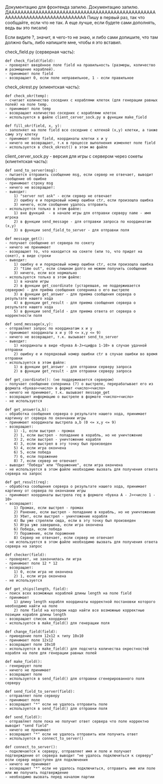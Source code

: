 Документацию для фронтенда запилю.
Документацию запилю. ДАААААААААААААААААААААААААААААААААААААААААААААААААААААААААААААААААААААААААААА
Пишу в первый раз, так что сообщайте, если что не так. А еще лучше, если будете сами дополнять, ведь вы это писали)

Если видите ?, значит, я чего-то не знаю, и либо сами допишите, что там должно быть, либо напишите мне, чтобы я это вставил.



check_field.py (серверная часть):

	def check_field(field):
	- проверяет введённое поле field на правильность (размеры, количество и размещение кораблей).
	- принимает поле field
	- возвращает 0, если поле неправильное, 1 - если правильное
    
check_okrest.py (клиентская часть):

	def check_okr(temp):
	- считает количество соседних с кораблями клеток (для генерации равных полей) на поле temp.
	- принимает поле temp
	- возвращает количество соседних с кораблями клеток
	- используется в файле client_cerver_sock.py в функции make_field

	def fill_okr(field, x, y):
	- заполняет на поле field все соседние с клтекой (х,у) клетки, а также саму эту клетку
	- принимает поле field, координаты клетки x и y
	- ничего не возвращает, т.к в процессе выполнения изменяет поле field
	- используется в check_okrest() в этом же файле
  
client_cerver_sock.py - версия для игры с сервером через сокеты (клиетнтская часть):

	def send_to_server(msg):
	- пытается отправить сообщение msg, если сервер не отвечает, выводит сообщение об ошибке
	- принимает строку msg
	- ничего не возвращает:
	- выводит:
		1) "server not ask" - если сервер не отвечает
		2) ошибку е и порядковый номер ошибки ctr, если произошла ошибка
		3) ничего, если сообщение удалось отправить
	- используется только в этом файле:
		1) вне функций  - в начале игры для отправки серверу name - имя игрока
		2) в функции send_message - для отправки запроса по координатам (х,у)
		3) в функции send_field_to_server - для отправки поля

	def message_get():
	- получает сообщение от сервера по сокету
	- ничего не принимает
	- возвращает то, что находится на сокете (или то, что придет на сокет), в виде строки
	- выводит:
		1) ошибку е и порядковый номер ошибки ctr, если произошла ошибка
		2) "time out", если слишком долго не можем получить сообщение
		3) ничего, если все нормально
	- используется только в этом файле:
		1) в начале игры
		2) в функции get_coordinate (устаревшая, не поддерживается сервером) - для приёма сообщения соперника о его выстреле
		3) в функции get_answer - для приема сообщения сервера о результате нашего хода
		4) в функции get_result - для приема сообщения сервера о результате нашего хода
		5) в функции send_field - для приема ответа от сервера о корректности поля
	
	def send_message(x,y):
	- отправляет запрос по координатам х и у
	- принимает координаты x и y (0 <= x,y <= 9)
	- ничего не возвращает, т.к. вызывает send_to_server
	- выводит:
		1) координаты в виде <буква A-J><цифра 1-10> в случае удачной отправки
		2) ошибку е и порядковый номер ошибки ctr в случае ошибки во время отправки
	- используется в этом файле:
		1) в функции get_answer - для отправки серверу запроса
		2) в функции get_result - для отправки серверу запроса

	def get_coordinate(): (не поддерживается сервером)
	- получает сообщение соперника (?) о выстреле, перерабатывает его из формата <буква><число> в формат <число><число>
	- ничего не принимает, т.к. вызывает message_get
	- возвращает информацию о выстреле в формате <число><число>
	- не используется

	def get_answer(a,b):
	- обработка сообщения сервера о результате нашего хода, принимает картинку от сервера по окончании игры
	- принимает координаты выстрела a,b (0 <= x,y <= 9)
	- возвращает:
		1) -1, если выстрел - промах
		2) 1, если выстрел - попадание в корабль, но не уничтожение
		3) 2, если выстрел - уничтожение корабля
		4) 3, если выстрел в эту точку был произведен
		5) 4, если игра окончена
		6) 5, если победа
		7) 6, если поражение
		8) 7, если сервер не отвечает
	- выводит "Победа" или "Поражение", если игра окончена
	- не используется в этом файле необходимо вызвать для получения ответа сервера на запрос
	
	def get_result(req):
	- обработка сообщения сервера о результате нашего хода, принимает картинку от сервера по окончании игры
	- принимает координаты выстрела req в формате <бувка A - J><число 1 - 10> 
	- возвращает:
		1) Промах, если выстрел - промах
		2) Ранение, если выстрел - попадание в корабль, но не уничтожение
		3) Убит, если выстрел - уничтожение корабля
		4) Вы уже стреляли сюда, если в эту точку был произведен
		5) Игра уже завершена, если игра окончена
		6) Победа, если победа
		7) Поражение, если поражение
		8) Сервер не отвечает, если сервер не отвечает
	- не используется в этом файле необходимо вызвать для получения ответа сервера на запрос
	
	def checker(field):
	- проверяет, не закончилась ли игра
	- принимает поле 12 * 12
	- возвращает:
		1) 0, если игра не окончена
		2) 1, если игра окончена
	- не используется
	
	def get_ships(length, field):
	- поиск всех возможных кораблей длины length на поле field
	- принимает 
		1) длину length корабля координаты корректной постановки которого необходимо найти на поле
		2) поле field на котором надо найти все возможные корректные позиции корабля длины length
	- возвращает список координат
	- используется в make_field() для генерации поля
	
	def change_field(field):
	- приведение поля 12х12 к типу 10х10
	- принимает поле 12х12
	- возвращает поле 10х10
	- используется в make_field() для подсчета количества окрестностей корабля на поле для генерации равных полей
	
	def make_field():
	- генерирует поле
	- ничего не принимает 
	- возвращает поле
	- используется в send_field() для отправки сгенерированного поля серверу
	
	def send_field_to_server(field):
	- отправляет поле серверу
	- принимает поле
	- возвращает "*" если не удалось отправить поле
	- используется в send_field() для отправки поля
	
	def send_field():
	- отправляет поле пока не получит ответ сервера что поле корректно выводит "send field"
	- ничего не принимает
	- возвращает "*" если не удалось отправить или получить ответ
	- используется в connect_to_server()
	
	def connect_to_server():
	- подключается к серверу, отправляет имя и поле и получает подтверждение от сервера выводит "не удалось подключиться к серверу" если сервер недоступен для подключения
	- ничего не принимает
	- возвращает "*" если не удалось подключиться, отправить имя или поле или же получить подтверждение
	- необходимо вызвать перед началом партии
